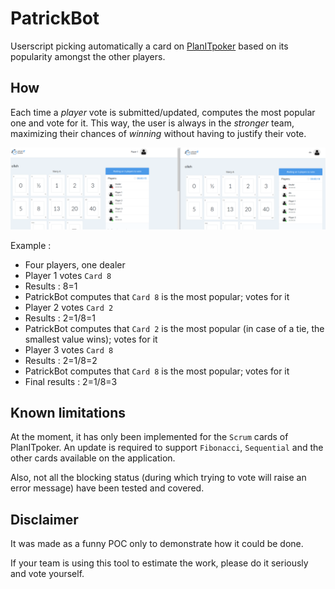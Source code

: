 # PatrickBot

Userscript picking automatically a card on [PlanITpoker](https://www.planitpoker.com/) based on its popularity amongst the other players.

## How

Each time a _player_ vote is submitted/updated, computes the most popular one and vote for it. This way, the user is always in the _stronger_ team, maximizing their chances of _winning_ without having to justify their vote.

![Demo](./assets/patrickbot_demo.gif)

Example :
- Four players, one dealer
- Player 1 votes `Card 8`
- Results : 8=1
- PatrickBot computes that `Card 8` is the most popular; votes for it
- Player 2 votes `Card 2`
- Results : 2=1/8=1
- PatrickBot computes that `Card 2` is the most popular (in case of a tie, the smallest value wins); votes for it
- Player 3 votes `Card 8`
- Results : 2=1/8=2
- PatrickBot computes that `Card 8` is the most popular; votes for it
- Final results : 2=1/8=3

## Known limitations

At the moment, it has only been implemented for the `Scrum` cards of PlanITpoker. An update is required to support `Fibonacci`, `Sequential` and the other cards available on the application.

Also, not all the blocking status (during which trying to vote will raise an error message) have been tested and covered.

## Disclaimer

It was made as a funny POC only to demonstrate how it could be done.

If your team is using this tool to estimate the work, please do it seriously and vote yourself.
